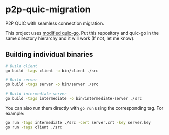 # p2p-quic-migration
P2P QUIC with seamless connection migration.

This project uses [modified quic-go](https://github.com/kota-yata/quic-go). Put this repository and quic-go in the same directory hierarchy and it will work (If not, let me know).

## Building individual binaries
```bash
# Build client
go build -tags client -o bin/client ./src

# Build server
go build -tags server -o bin/server ./src

# Build intermediate server
go build -tags intermediate -o bin/intermediate-server ./src
```

You can also run them directly with `go run` using the corresponding tag. For example:

```bash
go run -tags intermediate ./src -cert server.crt -key server.key
go run -tags client ./src
```

